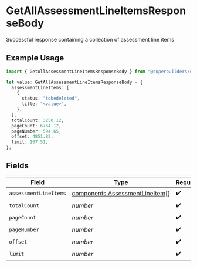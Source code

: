 # GetAllAssessmentLineItemsResponseBody

Successful response containing a collection of assessment line items

## Example Usage

```typescript
import { GetAllAssessmentLineItemsResponseBody } from "@superbuilders/oneroster/models/operations";

let value: GetAllAssessmentLineItemsResponseBody = {
  assessmentLineItems: [
    {
      status: "tobedeleted",
      title: "<value>",
    },
  ],
  totalCount: 3250.12,
  pageCount: 6764.12,
  pageNumber: 594.65,
  offset: 4851.82,
  limit: 167.51,
};
```

## Fields

| Field                                                                            | Type                                                                             | Required                                                                         | Description                                                                      |
| -------------------------------------------------------------------------------- | -------------------------------------------------------------------------------- | -------------------------------------------------------------------------------- | -------------------------------------------------------------------------------- |
| `assessmentLineItems`                                                            | [components.AssessmentLineItem](../../models/components/assessmentlineitem.md)[] | :heavy_check_mark:                                                               | N/A                                                                              |
| `totalCount`                                                                     | *number*                                                                         | :heavy_check_mark:                                                               | N/A                                                                              |
| `pageCount`                                                                      | *number*                                                                         | :heavy_check_mark:                                                               | N/A                                                                              |
| `pageNumber`                                                                     | *number*                                                                         | :heavy_check_mark:                                                               | N/A                                                                              |
| `offset`                                                                         | *number*                                                                         | :heavy_check_mark:                                                               | N/A                                                                              |
| `limit`                                                                          | *number*                                                                         | :heavy_check_mark:                                                               | N/A                                                                              |